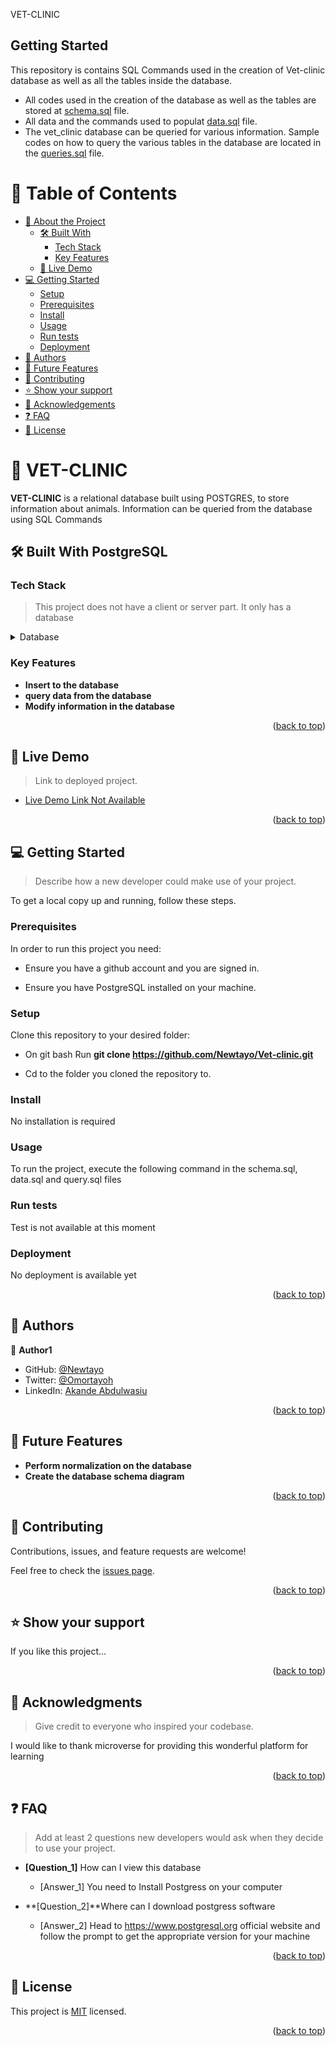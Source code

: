 <a name="readme-top">VET-CLINIC</a>
## Getting Started

This repository is contains SQL Commands used in the creation of Vet-clinic database as well as all the tables inside the database.

- All codes used in the creation of the database as well as the tables are stored at [schema.sql](./schema.sql) file.
- All data and the commands used to populat [data.sql](./data.sql) file.
- The vet_clinic database can be queried for various information. Sample codes on how to query the various tables in the database are located in the [queries.sql](./queries.sql) file.

# 📗 Table of Contents

- [📖 About the Project](#about-project)
  - [🛠 Built With](#built-with)
    - [Tech Stack](#tech-stack)
    - [Key Features](#key-features)
  - [🚀 Live Demo](#live-demo)
- [💻 Getting Started](#getting-started)
  - [Setup](#setup)
  - [Prerequisites](#prerequisites)
  - [Install](#install)
  - [Usage](#usage)
  - [Run tests](#run-tests)
  - [Deployment](#triangular_flag_on_post-deployment)
- [👥 Authors](#authors)
- [🔭 Future Features](#future-features)
- [🤝 Contributing](#contributing)
- [⭐️ Show your support](#support)
- [🙏 Acknowledgements](#acknowledgements)
- [❓ FAQ](#faq)
- [📝 License](#license)



# 📖 VET-CLINIC <a name="#about-project"></a>



**VET-CLINIC** is a relational database built using POSTGRES, to store information about animals. Information can be queried from the database using SQL Commands

## 🛠 Built With <a name="#built-with"> PostgreSQL</a>

### Tech Stack <a name="tech-stack" href="#tech-stack"></a>

> This project does not have a client or server part. It only has a database
<details>
<summary>Database</summary>
  <ul>
    <li><a href="https://www.postgresql.org/">PostgreSQL</a></li>
  </ul>
</details>



### Key Features <a name="key-features"></a>



- **Insert to the database**
- **query data from the database**
- **Modify information in the database**

<p align="right">(<a href="#readme-top">back to top</a>)</p>



## 🚀 Live Demo <a name="live-demo"></a>

> Link to deployed project.

- [Live Demo Link Not Available](<replace-with-your-deployment-URL>)

<p align="right">(<a href="#readme-top">back to top</a>)</p>



## 💻 Getting Started <a name="getting-started"></a>

> Describe how a new developer could make use of your project.

To get a local copy up and running, follow these steps.

### Prerequisites

In order to run this project you need:

- Ensure you have a github account and you are signed in.

- Ensure you have PostgreSQL installed on your machine.



### Setup

Clone this repository to your desired folder:

- On git bash Run **git clone https://github.com/Newtayo/Vet-clinic.git**

- Cd to the folder you cloned the repository to.


### Install

No installation is required



### Usage

To run the project, execute the following command in the schema.sql, data.sql and query.sql files


### Run tests

Test is not available at this moment



### Deployment

No deployment is available yet


<p align="right">(<a href="#readme-top">back to top</a>)</p>



## 👥 Authors <a name="authors"></a>


👤 **Author1**

- GitHub: [@Newtayo](https://github.com/Newtayo)
- Twitter: [@Omortayoh](https://twitter.com/Omortayoh)
- LinkedIn: [Akande Abdulwasiu](https://linkedin.com/in/AkandeAbdulwasiu)



<p align="right">(<a href="#readme-top">back to top</a>)</p>



## 🔭 Future Features <a name="future-features"></a>


- **Perform normalization on the database**
- **Create the database schema diagram**

<p align="right">(<a href="#readme-top">back to top</a>)</p>



## 🤝 Contributing <a name="contributing"></a>

Contributions, issues, and feature requests are welcome!

Feel free to check the [issues page](https://github.com/Newtayo/Vet-clinic/issues).

<p align="right">(<a href="#readme-top">back to top</a>)</p>



## ⭐️ Show your support <a name="support"></a>


If you like this project...

<p align="right">(<a href="#readme-top">back to top</a>)</p>



## 🙏 Acknowledgments <a name="acknowledgements"></a>

> Give credit to everyone who inspired your codebase.

I would like to thank microverse for providing this wonderful platform for learning

<p align="right">(<a href="#readme-top">back to top</a>)</p>



## ❓ FAQ <a name="faq"></a>

> Add at least 2 questions new developers would ask when they decide to use your project.

- **[Question_1]** How can I view this database

  - [Answer_1] You need to Install Postgress on your computer

- **[Question_2]**Where can I download postgress software

  - [Answer_2] Head to https://www.postgresql.org official website and follow the prompt to get the appropriate version for your machine

<p align="right">(<a href="#readme-top">back to top</a>)</p>

<!-- LICENSE -->

## 📝 License <a name="license"></a>

This project is [MIT](https://github.com/Newtayo/Vet-clinic/blob/development/license) licensed.

<p align="right">(<a href="#readme-top">back to top</a>)</p>
